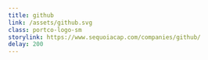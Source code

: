 ```yaml
---
title: github
link: /assets/github.svg
class: portco-logo-sm
storylink: https://www.sequoiacap.com/companies/github/
delay: 200
---
```

